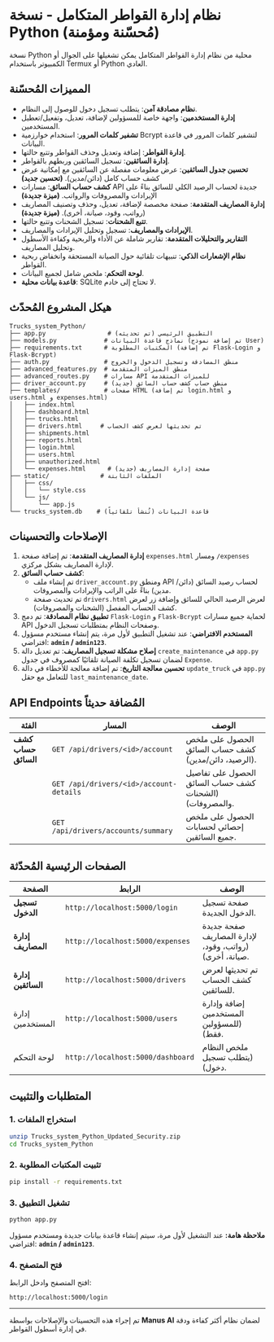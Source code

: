 # نظام إدارة القواطر المتكامل - نسخة Python (مُحسّنة ومؤمنة)

نسخة Python محلية من نظام إدارة القواطر المتكامل يمكن تشغيلها على الجوال أو الكمبيوتر باستخدام Termux أو Python العادي.

## المميزات المُحسّنة

- **نظام مصادقة آمن**: يتطلب تسجيل دخول للوصول إلى النظام.
- **إدارة المستخدمين**: واجهة خاصة للمسؤولين لإضافة، تعديل، وتفعيل/تعطيل المستخدمين.
- **تشفير كلمات المرور**: استخدام خوارزمية Bcrypt لتشفير كلمات المرور في قاعدة البيانات.
- **إدارة القواطر**: إضافة وتعديل وحذف القواطر وتتبع حالتها.
- **إدارة السائقين**: تسجيل السائقين وربطهم بالقواطر.
- **تحسين جدول السائقين**: عرض معلومات مفصلة عن السائقين مع إمكانية عرض كشف حساب كامل (دائن/مدين). **(تحسين جديد)**
- **كشف حساب السائق**: مسارات API جديدة لحساب الرصيد الكلي للسائق بناءً على الإيرادات والمصروفات والرواتب. **(ميزة جديدة)**
- **إدارة المصاريف المتقدمة**: صفحة مخصصة لإضافة، تعديل، وحذف وتصنيف المصاريف (رواتب، وقود، صيانة، أخرى). **(ميزة جديدة)**
- **تتبع الشحنات**: تسجيل الشحنات وتتبع حالتها.
- **الإيرادات والمصاريف**: تسجيل وتحليل الإيرادات والمصاريف.
- **التقارير والتحليلات المتقدمة**: تقارير شاملة عن الأداء والربحية وكفاءة الأسطول وتحليل المصاريف.
- **نظام الإشعارات الذكي**: تنبيهات تلقائية حول الصيانة المستحقة وانخفاض ربحية القواطر.
- **لوحة التحكم**: ملخص شامل لجميع البيانات.
- **قاعدة بيانات محلية**: SQLite لا تحتاج إلى خادم.

## هيكل المشروع المُحدّث

```
Trucks_system_Python/
├── app.py                 # التطبيق الرئيسي (تم تحديثه)
├── models.py             # نماذج قاعدة البيانات (تم إضافة نموذج User)
├── requirements.txt      # المكتبات المطلوبة (تم إضافة Flask-Login و Flask-Bcrypt)
├── auth.py               # منطق المصادقة وتسجيل الدخول والخروج
├── advanced_features.py  # منطق الميزات المتقدمة
├── advanced_routes.py    # مسارات API للميزات المتقدمة
├── driver_account.py     # منطق حساب كشف حساب السائق (جديد)
├── templates/            # صفحات HTML (تم إضافة login.html و users.html و expenses.html)
│   ├── index.html       
│   ├── dashboard.html   
│   ├── trucks.html      
│   ├── drivers.html     # تم تحديثها لعرض كشف الحساب
│   ├── shipments.html   
│   ├── reports.html     
│   ├── login.html        
│   ├── users.html        
│   ├── unauthorized.html 
│   └── expenses.html      # صفحة إدارة المصاريف (جديد)
├── static/              # الملفات الثابتة
│   ├── css/
│   │   └── style.css   
│   └── js/
│       └── app.js      
└── trucks_system.db    # قاعدة البيانات (تُنشأ تلقائياً)
```

## الإصلاحات والتحسينات

1.  **إدارة المصاريف المتقدمة**: تم إضافة صفحة `expenses.html` ومسار `/expenses` لإدارة المصاريف بشكل مركزي.
2.  **كشف حساب السائق**:
    *   تم إنشاء ملف `driver_account.py` ومنطق API لحساب رصيد السائق (دائن/مدين) بناءً على الراتب والإيرادات والمصروفات.
    *   تم تحديث صفحة `drivers.html` لعرض الرصيد الحالي للسائق وإضافة زر لعرض كشف الحساب المفصل (الشحنات والمصروفات).
3.  **تطبيق نظام المصادقة**: تم دمج `Flask-Login` و `Flask-Bcrypt` لحماية جميع مسارات API وصفحات النظام بمتطلبات تسجيل الدخول.
4.  **المستخدم الافتراضي**: عند تشغيل التطبيق لأول مرة، يتم إنشاء مستخدم مسؤول افتراضي: **`admin` / `admin123`**.
5.  **إصلاح مشكلة تسجيل المصاريف**: تم تعديل دالة `create_maintenance` في `app.py` لضمان تسجيل تكلفة الصيانة تلقائيًا كمصروف في جدول `Expense`.
6.  **تحسين معالجة التاريخ**: تم إضافة معالجة للأخطاء في دالة `update_truck` في `app.py` للتعامل مع حقل `last_maintenance_date`.

## API Endpoints المُضافة حديثاً

| الفئة | المسار | الوصف |
|---|---|---|
| **كشف حساب السائق** | `GET /api/drivers/<id>/account` | الحصول على ملخص كشف حساب السائق (الرصيد، دائن/مدين). |
| | `GET /api/drivers/<id>/account-details` | الحصول على تفاصيل كشف حساب السائق (الشحنات والمصروفات). |
| | `GET /api/drivers/accounts/summary` | الحصول على ملخص إحصائي لحسابات جميع السائقين. |

## الصفحات الرئيسية المُحدّثة

| الصفحة | الرابط | الوصف |
|--------|--------|--------|
| **تسجيل الدخول**| `http://localhost:5000/login` | صفحة تسجيل الدخول الجديدة. |
| **إدارة المصاريف**| `http://localhost:5000/expenses` | صفحة جديدة لإدارة المصاريف (رواتب، وقود، صيانة، أخرى). |
| **إدارة السائقين**| `http://localhost:5000/drivers` | تم تحديثها لعرض كشف الحساب للسائقين. |
| إدارة المستخدمين| `http://localhost:5000/users` | إضافة وإدارة المستخدمين (للمسؤولين فقط). |
| لوحة التحكم | `http://localhost:5000/dashboard` | ملخص النظام (يتطلب تسجيل دخول). |

## المتطلبات والتثبيت

### 1. استخراج الملفات
```bash
unzip Trucks_system_Python_Updated_Security.zip
cd Trucks_system_Python
```

### 2. تثبيت المكتبات المطلوبة
```bash
pip install -r requirements.txt
```

### 3. تشغيل التطبيق
```bash
python app.py
```
**ملاحظة هامة:** عند التشغيل لأول مرة، سيتم إنشاء قاعدة بيانات جديدة ومستخدم مسؤول افتراضي: **`admin` / `admin123`**.

### 4. فتح المتصفح
افتح المتصفح وادخل الرابط:
```
http://localhost:5000/login
```

---
تم إجراء هذه التحسينات والإصلاحات بواسطة **Manus AI** لضمان نظام أكثر كفاءة ودقة في إدارة أسطول القواطر.
